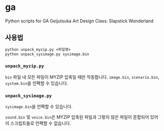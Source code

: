 # ga
Python scripts for GA Geijutsuka Art Design Class: Slapstick Wonderland

## 사용법

```bat
python unpack_myzip.py <파일명>
python unpack_sysimage.py sysimage.bin
```

### `unpack_myzip.py`
`bin` 파일 내 모든 파일이 MYZIP 압축일 때만 작동합니다. `image.bin`, `scenario.bin`, `system.bin`을 언팩할 수 있습니다.

### `unpack_sysimage.py`
`sysimage.bin`을 언팩할 수 있습니다.

`sound.bin` 및 `voice.bin`은 MYZIP 압축된 파일과 그렇지 않은 파일이 혼합되어 있어 이 스크립트들로 언팩할 수 없습니다.
